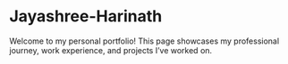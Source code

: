 # Jayashree-Harinath
Welcome to my personal portfolio! This page showcases my professional journey, work experience, and projects I’ve worked on.
